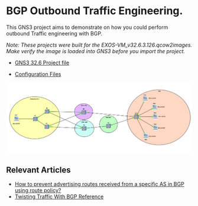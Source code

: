 # BGP Outbound Traffic Engineering.

This GNS3 project aims to demonstrate on how you could perform outbound Traffic engineering with BGP.

*Note: These projects were built for the EXOS-VM_v32.6.3.126.qcow2images. Make verify the image is loaded into GNS3 before you import the project.*

* [GNS3 32.6 Project file](https://github.com/stewilliams-extr/Virtual_EXOS/raw/refs/heads/master/gns3_projects/BGP_OUTBOUND_TE/bgp.gns3project)

* [Configuration Files](Configurations)

 

<img src="bgp_outbound_te.png">


## Relevant Articles
* [How to prevent advertising routes received from a specific AS in BGP using route policy?](https://extreme-networks.my.site.com/ExtrArticleDetail?an=000111495)
* [Twisting Traffic With BGP Reference](https://github.com/stewilliams-extr/Virtual_EXOS/raw/refs/heads/master/gns3_projects/BGP_OUTBOUND_TE/bgp.gns3project)
